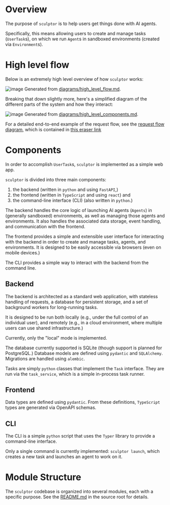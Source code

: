 # Overview

The purpose of `sculptor` is to help users get things done with AI agents.

Specifically, this means allowing users to create and manage tasks (`UserTask`s),
on which we run `Agent`s in sandboxed environments (created via `Environment`s).

# High level flow

Below is an extremely high level overview of how `sculptor` works:

![image](https://i.postimg.cc/1XGR8HWN/image.png)
Generated from [diagrams/high_level_flow.md](diagrams/high_level_flow.md).

Breaking that down slightly more, here's a simplified diagram of the different parts of the system and how they interact:

![image](https://i.postimg.cc/5yYvTZ2W/image.png)
Generated from [diagrams/high_level_components.md](diagrams/high_level_components.md).

For a detailed end-to-end example of the request flow, see the [request flow diagram](diagrams/request_flow.md),
which is contained in [this eraser link](https://app.eraser.io/workspace/QJkmIoqQ9K2qjLBZIXbo)

# Components

In order to accomplish `UserTask`s, `sculptor` is implemented as a simple web app.

`sculptor` is divided into three main components:
1. the backend (written in `python` and using `FastAPI`,)
1. the frontend (written in `TypeScript` and using `react`) and
1. the command-line interface (CLI) (also written in `python`.)

The backend handles the core logic of launching AI agents (`Agents`) in (generally sandboxed) environments,
as well as managing those agents and environments.
It also handles the associated data storage, event handling, and communication with the frontend.

The frontend provides a simple and extensible user interface
for interacting with the backend in order to create and manage tasks, agents, and environments.
It is designed to be easily accessible via browsers (even on mobile devices.)

The CLI provides a simple way to interact with the backend from the command line.

## Backend

The backend is architected as a standard web application,
with stateless handling of requests, a database for persistent storage, and a set of background workers for long-running tasks.

It is designed to be run both locally (e.g., under the full control of an individual user),
and remotely (e.g., in a cloud environment, where multiple users can use shared infrastructure.)

Currently, only the "local" mode is implemented.

The database currently supported is SQLite (though support is planned for PostgreSQL.)
Database models are defined using `pydantic` and `SQLAlchemy`.
Migrations are handled using `alembic`.

Tasks are simply `python` classes that implement the `Task` interface.
They are run via the `task_service`, which is a simple in-process task runner.

## Frontend

Data types are defined using `pydantic`.
From these definitions, `TypeScript` types are generated via OpenAPI schemas.

## CLI

The CLI is a simple `python` script that uses the `Typer` library to provide a command-line interface.

Only a single command is currently implemented: `sculptor launch`,
which creates a new task and launches an agent to work on it.

# Module Structure

The `sculptor` codebase is organized into several modules, each with a specific purpose.
See the [README.md](sculptor/README.md) in the source root for details.
